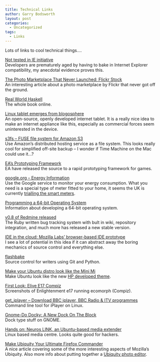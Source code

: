 ```yaml
---
title: Technical Links
author: Garry Bodsworth
layout: post
categories:
  - Uncategorized
tags:
  - Links
---
```

Lots of links to cool technical things&#8230;.

[Not tested in IE initiative][1]  
Developers are prematurely aged by having to bake in Internet Explorer compatibility, my anecdotal evidence proves this.

[The Photo Marketplace That Never Launched: Flickr Stock][2]  
An interesting article about a photo marketplace by Flickr that never got off the ground.

[Real World Haskell][3]  
The whole book online.

[Linux tablet emerges from blogosphere][4]  
An open-source, openly developed internet tablet. It is a really nice idea to make an internet appliance like this, especially as commercial forces seem uninterested in the device.

[s3fs &#8211; FUSE file system for Amazon S3][5]  
Use Amazon&#8217;s distributed hosting service as a file system. This looks really cool for simplified off-site backup &#8211; I wonder if Time Machine on the Mac could use it&#8230;?

[EA’s Prototyping Framework][6]  
EA have released the source to a rapid prototyping framework for games.

[google.org &#8211; Energy Information][7]  
Use the Google service to monitor your energy consumption. What you need is a special type of meter fitted to your home, it seems the UK is currently [trialling the smart meters][8].

[Programming a 64-bit Operating System][9]  
Information about developing a 64-bit operating system.

[v0.8 of Redmine released][10]  
The Ruby written bug tracking system with bult in wiki, repository integration, and much more has released a new stable version.

[IDE in the cloud: Mozilla Labs&#8217; browser-based IDE prototype][11]  
I see a lot of potential in this idea if it can abstract away the boring mechanics of source control and everything else.

[flashbake][12]  
Source control for writers using Git and Python.

[Make your Ubuntu distro look like the Mini Mi][13]  
Make Ubuntu look like the new [HP developed theme][14].

[First Look: Elive E17 Compiz][15]  
Screenshots of Enlightenment e17 running ecomorph (Compiz).

[get_iplayer &#8211; Download BBC iplayer, BBC Radio & ITV programmes][16]  
Command line tool for iPlayer on Linux.

[Gnome-Do Docky: A New Dock On The Block][17]  
Dock type stuff on GNOME.

[Hands on: Neuros LINK, an Ubuntu-based media extender][18]  
Linux based media centre. Looks quite good for hackers.

[Make Ubiquity Your Ultimate Firefox Commander][19]  
A nice article covering some of the more interesting aspects of Mozilla&#8217;s Ubiquity. Also more info about putting together a [Ubiquity photo editor][20].

 [1]: http://www.dansimard.com/not_tested_in_ie/
 [2]: http://www.techcrunch.com/2009/01/12/the-photo-marketplace-that-never-launched-flickr-stock/
 [3]: http://book.realworldhaskell.org/
 [4]: http://www.linuxdevices.com/news/NS6195992732.html?kc=rss
 [5]: http://blog.makezine.com/archive/2009/01/s3fs_fuse_file_system_for_amazon_s3.html?CMP=OTC-0D6B48984890
 [6]: http://toolssig.wordpress.com/2009/01/30/eas-prototyping-framework/
 [7]: http://www.google.org/powermeter/index.html
 [8]: http://www.guardian.co.uk/environment/2007/jul/13/energy.business
 [9]: http://www.ijack.org.uk/
 [10]: http://www.redmine.org/wiki/redmine/Changelog
 [11]: http://arstechnica.com/open-source/news/2009/02/ide-in-the-cloud-mozilla-labs-browser-based-ide-prototype.ars
 [12]: http://bitbucketlabs.net/flashbake/
 [13]: http://arstechnica.com/open-source/news/2009/02/make-your-ubuntu-distro-look-like-the-mini-mi.ars
 [14]: http://www.downloadsquad.com/2009/02/04/hp-releases-netbook-interface-for-ubuntu/
 [15]: http://news.softpedia.com/news/Elive-Compiz-104523.shtml
 [16]: http://www.susegeek.com/media-player/get_iplayer-download-bbc-iplayer-bbc-radio-itv-programmes/
 [17]: http://maketecheasier.com/gnome-do-docky-a-new-dock-on-the-block/2009/02/12
 [18]: http://arstechnica.com/open-source/reviews/2009/02/hands-on-neuros-link-an-ubuntu-based-media-extender.ars
 [19]: http://lifehacker.com/5145709/make-ubiquity-your-ultimate-firefox-commander
 [20]: http://www.azarask.in/blog/post/ubiquity-photo-editor/